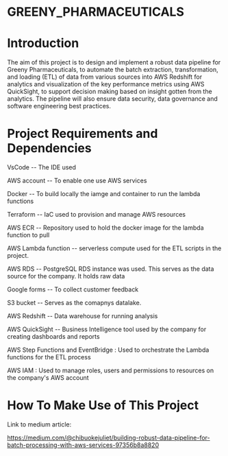 # GREENY_PHARMACEUTICALS

# Introduction
The aim of this project is to design and implement a robust data pipeline for Greeny Pharmaceuticals, to automate the batch extraction, transformation, and loading (ETL) of data from various sources into AWS Redshift for analytics and visualization of the key performance metrics using AWS QuickSight, to support decision making based on insight gotten from the analytics. The pipeline will also ensure data security, data governance and software engineering best practices.

# Project Requirements and Dependencies

VsCode -- The IDE used 

AWS account -- To enable one use AWS services 

Docker  -- To build locally the iamge and container to run the lambda functions

Terraform -- IaC used to provision and manage AWS resources

AWS ECR -- Repository used to hold the docker image for the lambda function to pull 

AWS Lambda function -- serverless compute used for the ETL scripts in the project.

AWS RDS  -- PostgreSQL RDS instance was used. This serves as the data source for the company. It holds raw data

Google forms -- To collect customer feedback

S3 bucket -- Serves as the comapnys datalake.

AWS Redshift -- Data warehouse for running analysis 

AWS QuickSight -- Business Intelligence tool used by the company for creating dashboards and reports 

AWS Step Functions and EventBridge : Used to orchestrate the Lambda functions for the ETL process

AWS IAM : Used to manage roles, users and permissions to resources on the company's AWS account

# How To Make Use of This Project

Link to medium article:

https://medium.com/@chibuokejuliet/building-robust-data-pipeline-for-batch-processing-with-aws-services-97356b8a8820



